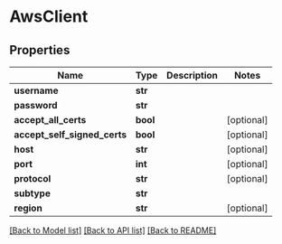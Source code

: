 # AwsClient

## Properties
Name | Type | Description | Notes
------------ | ------------- | ------------- | -------------
**username** | **str** |  | 
**password** | **str** |  | 
**accept_all_certs** | **bool** |  | [optional] 
**accept_self_signed_certs** | **bool** |  | [optional] 
**host** | **str** |  | [optional] 
**port** | **int** |  | [optional] 
**protocol** | **str** |  | [optional] 
**subtype** | **str** |  | 
**region** | **str** |  | [optional] 

[[Back to Model list]](../README.md#documentation-for-models) [[Back to API list]](../README.md#documentation-for-api-endpoints) [[Back to README]](../README.md)


